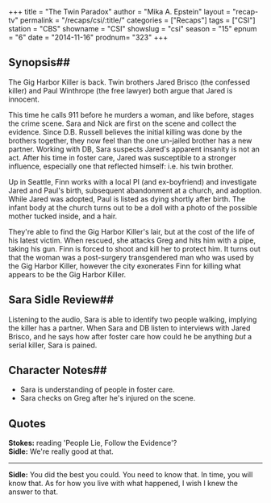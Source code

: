 +++
title = "The Twin Paradox"
author = "Mika A. Epstein"
layout = "recap-tv"
permalink = "/recaps/csi/:title/"
categories = ["Recaps"]
tags = ["CSI"]
station = "CBS"
showname = "CSI"
showslug = "csi"
season = "15"
epnum = "6"
date = "2014-11-16"
prodnum= "323"
+++

## Synopsis## 

The Gig Harbor Killer is back. Twin brothers Jared Brisco (the confessed killer) and Paul Winthrope (the free lawyer) both argue that Jared is innocent.

This time he calls 911 before he murders a woman, and like before, stages the crime scene. Sara and Nick are first on the scene and collect the evidence. Since D.B. Russell believes the initial killing was done by the brothers together, they now feel than the one un-jailed brother has a new partner. Working with DB, Sara suspects Jared's apparent insanity is not an act. After his time in foster care, Jared was susceptible to a stronger influence, especially one that reflected himself: i.e. his twin brother.

Up in Seattle, Finn works with a local PI (and ex-boyfriend) and investigate Jared and Paul's birth, subsequent abandonment at a church, and adoption. While Jared was adopted, Paul is listed as dying shortly after birth. The infant body at the church turns out to be a doll with a photo of the possible mother tucked inside, and a hair.

They're able to find the Gig Harbor Killer's lair, but at the cost of the life of his latest victim. When rescued, she attacks Greg and hits him with a pipe, taking his gun. Finn is forced to shoot and kill her to protect him. It turns out that the woman was a post-surgery transgendered man who was used by the Gig Harbor Killer, however the city exonerates Finn for killing what appears to be the Gig Harbor Killer.

## Sara Sidle Review## 

Listening to the audio, Sara is able to identify two people walking, implying the killer has a partner. When Sara and DB listen to interviews with Jared Brisco, and he says how after foster care how could he be anything _but_ a serial killer, Sara is pained.

## Character Notes## 

* Sara is understanding of people in foster care.  
* Sara checks on Greg after he's injured on the scene.

## Quotes
**Stokes:** reading 'People Lie, Follow the Evidence'?  
**Sidle:** We're really good at that.  

* * *

**Sidle:** You did the best you could. You need to know that. In time, you will know that. As for how you live with what happened, I wish I knew the answer to that.

